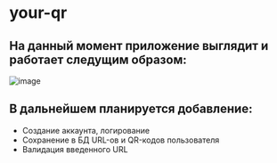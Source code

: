 # your-qr

## На данный момент приложение выглядит и работает следущим образом:
![image](https://github.com/NikiTuz18/your-qr/assets/104133517/e9254876-152a-4897-8830-4c19e752669f)


## В дальнейшем планируется добавление:
 - Создание аккаунта, логирование
 - Сохранение в БД URL-ов и QR-кодов пользователя
 - Валидация введенного URL
